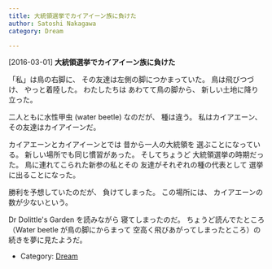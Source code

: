 ```yaml
---
title: 大統領選挙でカイアイーン族に負けた
author: Satoshi Nakagawa
category: Dream

---
```


[2016-03-01] **大統領選挙でカイアイーン族に負けた** 

 「私」は鳥の右脚に、
その友達は左側の脚につかまっていた。
鳥は飛びつづけ、
やっと着陸した。
わたしたちは
あわてて鳥の脚から、
新しい土地に降り立った。

 二人ともに水性甲虫 (water beetle) なのだが、
種は違う。
私はカイアエーン、
その友達はカイアイーンだ。

 カイアエーンとカイアイーンとでは
昔から一人の大統領を
選ぶことになっている。
新しい場所でも同じ慣習があった。
そしてちょうど
大統領選挙の時期だった。
鳥に連れてこられた新参の私とその
友達がそれぞれの種の代表として
選挙に出ることになった。

 勝利を予想していたのだが、
負けてしまった。
この場所には、
カイアエーンの数が少ないという。

<!--more-->

 Dr Dolittle's Garden を読みながら
寝てしまったのだ。
ちょうど読んでたところ
（Water beetle が鳥の脚にからまって
空高く飛びあがってしまったところ）の
続きを夢に見たようだ。

- Category: [Dream](https://merapano.github.io/categories.html#Dream)

